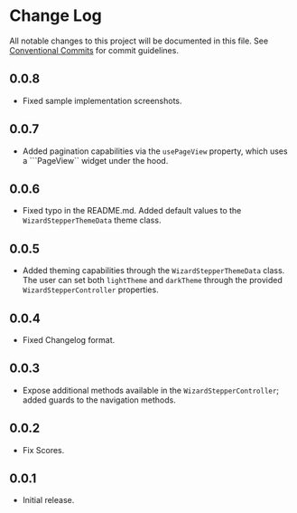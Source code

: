 # Change Log

All notable changes to this project will be documented in this file.
See [Conventional Commits](https://conventionalcommits.org) for commit guidelines.

## 0.0.8

- Fixed sample implementation screenshots.

## 0.0.7

- Added pagination capabilities via the ```usePageView``` property, which uses a ```PageView`` widget under the hood.

## 0.0.6

- Fixed typo in the README.md. Added default values to the ```WizardStepperThemeData``` theme class.

## 0.0.5

- Added theming capabilities through the ```WizardStepperThemeData``` class. The user can set both ```lightTheme``` and ```darkTheme``` through the provided ```WizardStepperController``` properties.

## 0.0.4

- Fixed Changelog format.

## 0.0.3

- Expose additional methods available in the ```WizardStepperController```; added guards to the navigation methods.

## 0.0.2

- Fix Scores.

## 0.0.1

- Initial release.
